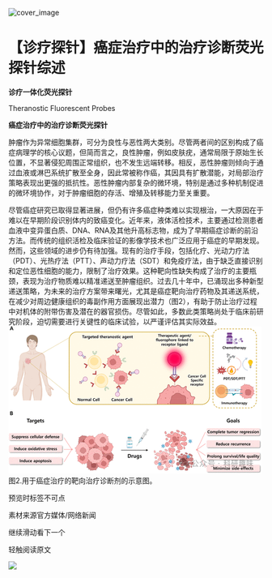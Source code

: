﻿![cover_image](https://mmbiz.qpic.cn/mmbiz_jpg/wzBk7nZmzgr1WXjTktOVvNC9rplNR1kjwpcYLndsrBuxvSZvw4gDMFv5390BkcWuibSpUiabc3kJpFJEzqagzUtQ/0?wx_fmt=jpeg) 

#  【诊疗探针】癌症治疗中的治疗诊断荧光探针综述 
 


**诊疗一体化荧光探针**

Theranostic Fluorescent Probes

**癌症治疗中的治疗诊断荧光探针**

肿瘤作为异常细胞集群，可分为良性与恶性两大类别。尽管两者间的区别构成了癌症病理学的核心议题，但简而言之，良性肿瘤，例如皮肤疣，通常局限于原始生长位置，不显著侵犯周围正常组织，也不发生远端转移。相反，恶性肿瘤则倾向于通过血液或淋巴系统扩散至全身，因此常被称作癌，其因具有扩散潜能，对局部治疗策略表现出更强的抵抗性。恶性肿瘤内部复杂的微环境，特别是通过多种机制促进的微环境协作，对于肿瘤细胞的存活、增殖及转移能力至关重要。

尽管癌症研究已取得显著进展，但仍有许多癌症种类难以实现根治，一大原因在于难以在早期阶段识别体内的致癌变化。近年来，液体活检技术，主要通过检测患者血液中变异蛋白质、DNA、RNA及其他升高标志物，成为了早期癌症诊断的前沿方法。而传统的组织活检及临床验证的影像学技术也广泛应用于癌症的早期发现。然而，这些领域的进步仍有待加强。现有的治疗手段，包括化疗、光动力疗法（PDT）、光热疗法（PTT）、声动力疗法（SDT）和免疫疗法，由于缺乏直接识别和定位恶性细胞的能力，限制了治疗效果。这种靶向性缺失构成了治疗的主要瓶颈，表现为治疗物质难以精准递送至肿瘤组织。过去几十年中，已涌现出多种新型递送策略，为未来的治疗方案带来曙光，尤其是癌症靶向治疗药物及其递送系统，在减少对周边健康组织的毒副作用方面展现出潜力（图2），有助于防止治疗过程中对机体的附带伤害及潜在的器官损伤。尽管如此，多数此类策略尚处于临床前研究阶段，迫切需要进行关键性的临床试验，以严谨评估其实际效益。
![](../asset/2024-05-29_144295d03b4ef7eff12c917c7d565dc4_0.png)
图2.用于癌症治疗的靶向治疗诊断剂的示意图。

预览时标签不可点

素材来源官方媒体/网络新闻

  继续滑动看下一个 

 轻触阅读原文 

  ![](http://mmbiz.qpic.cn/mmbiz_png/wzBk7nZmzgq7v9Dg22Sz7VtfIJUOJaRx0AfgRtlrKZzKwOhTlicicAor2tvrgf1LUONnpYH3wKPRRrtL6nCvs0tQ/0?wx_fmt=png)  

